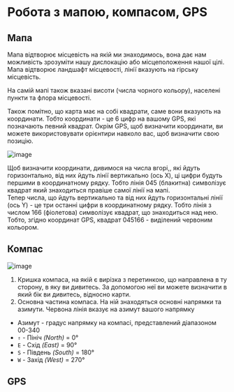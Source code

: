 # Робота з мапою, компасом, GPS
## Мапа
Мапа відтворює місцевість на якій ми знаходимось, вона дає нам можливість зрозуміти нашу дислокацію або місцеположення нашої цілі. Мапа відтворює ландшафт місцевості, лінії вказують на гірську місцевість.  

На самій мапі також вказані висоти (числа чорного кольору), населені пункти та флора місцевості.  

Також помітно, що карта має на собі квадрати, саме вони вказують на координати. Тобто координати - це 6 цифр на вашому GPS, які позначають певний квадрат. Окрім GPS, щоб визначити координати, ви можете використовувати орієнтири навколо вас, щоб визначити свою позицію.

![image](https://github.com/vsrJaguar/Materials/assets/144080908/a9bed935-9b0e-4410-be58-01286772b5e0)

Щоб визначити координати, дивимося на числа вгорі,, які йдуть горизонтально, від них йдуть лінії вертикально (ось Х), ці цифри будуть першими в координатному рядку. Тобто лінія 045 (блакитна) символізує квадрат який знаходиться правіше самої лінії на мапі.  
Тепер числа, що йдуть вертикально та від них йдуть горизонтальні лінії (ось Y) - це три останні цифри в координатному рядку. Тобто лінія з числом 166 (фіолетова) символізує квадрат, що знаходиться над нею. Тобто, згідно координат GPS, квадрат 045166 - виділений червоним кольором.

## Компас
![image](https://github.com/vsrJaguar/Materials/assets/144080908/faae992b-4b2c-4a56-ab48-465287462f47)

1. Кришка компаса, на якій є вирізка з перетинкою, що направлена в ту сторону, в яку ви дивитесь. За допомогою неї ви можете визначити в який бік ви дивитесь, відносно карти.
2. Основна частина компаса. На ній знаходяться основні напрямки та азимути. Червона лінія вказує на азимут вашого напрямку

- Азимут - градус напрямку на компасі, представлений діапазоном 00-340
- `⇑` - Пініч *(North)* = 0°
- `E` - Схід *(East)* = 90°
- `S` - Південь *(South)* = 180°
- `W` - Захід *(West)* = 270°
 
## GPS
